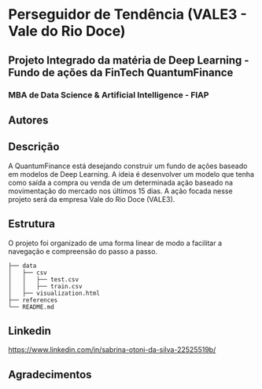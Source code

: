 # Perseguidor de Tendência (VALE3 - Vale do Rio Doce)
## Projeto Integrado da matéria de Deep Learning - Fundo de ações da FinTech QuantumFinance
### MBA de Data Science & Artificial Intelligence - FIAP

## Autores

## Descrição
A QuantumFinance está desejando construir um fundo de ações baseado em modelos de Deep Learning. A ideia é desenvolver um modelo que tenha como saída a compra ou venda de um determinada ação baseado na movimentação do mercado nos últimos 15 dias. A ação focada nesse projeto será da empresa Vale do Rio Doce (VALE3). 

## Estrutura
O projeto foi organizado de uma forma linear de modo a facilitar a navegação e compreensão do passo a passo.
```
├── data
│   ├── csv
│   │   ├── test.csv
│   │   ├── train.csv
│   ├── visualization.html
├── references
└── README.md
```

## Linkedin
https://www.linkedin.com/in/sabrina-otoni-da-silva-22525519b/

## Agradecimentos
